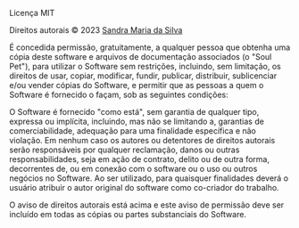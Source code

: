 Licença MIT

Direitos autorais © 2023 <a href="https://github.com/SandramSilva"> Sandra Maria da Silva</a>

É concedida permissão, gratuitamente, a qualquer pessoa que obtenha uma cópia deste software e arquivos de documentação associados (o "Soul Pet"), para utilizar o Software sem restrições, incluindo, sem limitação, os direitos de usar, copiar, modificar, fundir, publicar, distribuir, sublicenciar e/ou vender cópias do Software, e permitir que as pessoas a quem o Software é fornecido o façam, sob as seguintes condições:

O Software é fornecido "como está", sem garantia de qualquer tipo, expressa ou implícita, incluindo, mas não se limitando a, garantias de comerciabilidade, adequação para uma finalidade específica e não violação. Em nenhum caso os autores ou detentores de direitos autorais serão responsáveis por qualquer reclamação, danos ou outras responsabilidades, seja em ação de contrato, delito ou de outra forma, decorrentes de, ou em conexão com o software ou o uso ou outros negócios no Software. Ao ser utilizado, para quaisquer finalidades deverá o usuário atribuir o autor original do software como co-criador do trabalho.

O aviso de direitos autorais está acima e este aviso de permissão deve ser incluído em todas as cópias ou partes substanciais do Software.